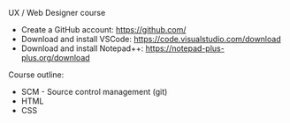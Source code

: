 UX / Web Designer course

- Create a GitHub account: https://github.com/
- Download and install VSCode: https://code.visualstudio.com/download
- Download and install Notepad++: https://notepad-plus-plus.org/download


Course outline:
- SCM - Source control management (git)
- HTML
- CSS

